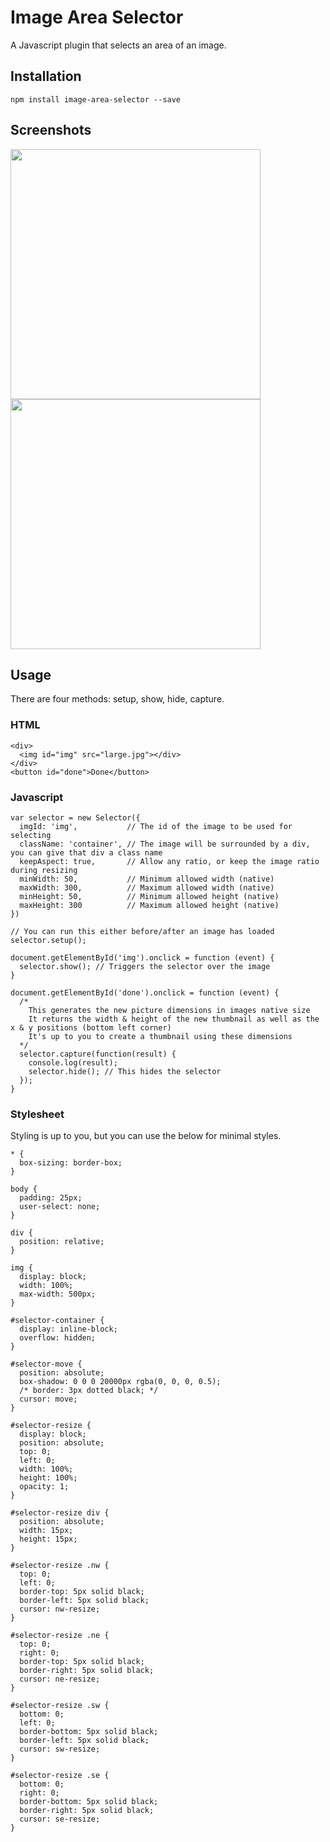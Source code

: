 # Image Area Selector
A Javascript plugin that selects an area of an image.

## Installation
``npm install image-area-selector --save``

## Screenshots
<img src="https://media.giphy.com/media/20NWtoZW4edhWESmyw/giphy.gif" width="400"> <img src="https://media.giphy.com/media/8FJe2UCtlvv2TMorMx/giphy.gif" width="400">

## Usage
There are four methods: setup, show, hide, capture.

### HTML
~~~~
<div>
  <img id="img" src="large.jpg"></div>
</div>
<button id="done">Done</button>
~~~~

### Javascript
~~~
var selector = new Selector({
  imgId: 'img',           // The id of the image to be used for selecting
  className: 'container', // The image will be surrounded by a div, you can give that div a class name
  keepAspect: true,       // Allow any ratio, or keep the image ratio during resizing
  minWidth: 50,           // Minimum allowed width (native)
  maxWidth: 300,          // Maximum allowed width (native)
  minHeight: 50,          // Minimum allowed height (native)
  maxHeight: 300          // Maximum allowed height (native)
})

// You can run this either before/after an image has loaded
selector.setup();

document.getElementById('img').onclick = function (event) {
  selector.show(); // Triggers the selector over the image
}

document.getElementById('done').onclick = function (event) {
  /*
    This generates the new picture dimensions in images native size
    It returns the width & height of the new thumbnail as well as the x & y positions (bottom left corner)
    It's up to you to create a thumbnail using these dimensions
  */
  selector.capture(function(result) {
    console.log(result);
    selector.hide(); // This hides the selector
  });
}
~~~~

### Stylesheet
Styling is up to you, but you can use the below for minimal styles.
~~~
* {
  box-sizing: border-box;
}

body {
  padding: 25px;
  user-select: none;
}

div {
  position: relative;
}

img {
  display: block;
  width: 100%;
  max-width: 500px;
}

#selector-container {
  display: inline-block;
  overflow: hidden;
}

#selector-move {
  position: absolute;
  box-shadow: 0 0 0 20000px rgba(0, 0, 0, 0.5);
  /* border: 3px dotted black; */
  cursor: move;
}

#selector-resize {
  display: block;
  position: absolute;
  top: 0;
  left: 0;
  width: 100%;
  height: 100%;
  opacity: 1;
}

#selector-resize div {
  position: absolute;
  width: 15px;
  height: 15px;
}

#selector-resize .nw {
  top: 0;
  left: 0;
  border-top: 5px solid black;
  border-left: 5px solid black;
  cursor: nw-resize;
}

#selector-resize .ne {
  top: 0;
  right: 0;
  border-top: 5px solid black;
  border-right: 5px solid black;
  cursor: ne-resize;
}

#selector-resize .sw {
  bottom: 0;
  left: 0;
  border-bottom: 5px solid black;
  border-left: 5px solid black;
  cursor: sw-resize;
}

#selector-resize .se {
  bottom: 0;
  right: 0;
  border-bottom: 5px solid black;
  border-right: 5px solid black;
  cursor: se-resize;
}
~~~
